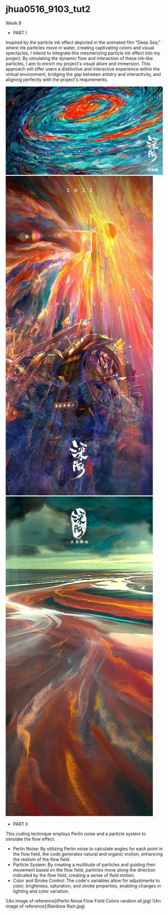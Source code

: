 # jhua0516_9103_tut2

Week 8

- PART I

Inspired by the particle ink effect depicted in the animated film "Deep Sea," where ink particles move in water, creating captivating colors and visual spectacles, I intend to integrate this mesmerizing particle ink effect into my project. By simulating the dynamic flow and interaction of these ink-like particles, I aim to enrich my project's visual allure and immersion. This approach will offer users a distinctive and interactive experience within the virtual environment, bridging the gap between artistry and interactivity, and aligning perfectly with the project's requirements.

![An image of DEEP SEA](shenhai1.jpg)
![An image of DEEP SEA](shenhai2.jpg)
![An image of DEEP SEA](shenhai3.jpg)


- PART II

This coding technique employs Perlin noise and a particle system to simulate the flow effect.
  - Perlin Noise: By utilizing Perlin noise to calculate angles for each point in the flow field, the code generates natural and organic motion, enhancing the realism of the flow field.
  - Particle System: By creating a multitude of particles and guiding their movement based on the flow field, particles move along the direction indicated by the flow field, creating a sense of fluid motion.
  - Color and Stroke Control: The code's variables allow for adjustments to color, brightness, saturation, and stroke properties, enabling changes in lighting and color variation.

![An image of reference](Perlin Noise Flow Field Colors random all.jpg)
![An image of reference](Rainbow Rain.jpg)